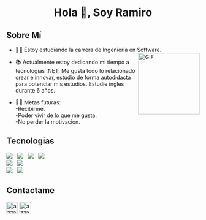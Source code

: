 <h1 align="center">Hola 👋, Soy <a>Ramiro</a></h1>

<h2>Sobre Mí</h2>
  
- 👨‍💻 Estoy estudiando la carrera de Ingeniería en Software.<img align="right" alt="GIF" height="160px" src="https://media.giphy.com/media/du3J3cXyzhj75IOgvA/giphy.gif" />
  
- 📚 Actualmente estoy dedicando mi tiempo a tecnologias .NET. Me gusta todo lo relacionado crear e innovar, estudio de forma autodidacta para potenciar mis estudios. Estudie ingles durante 6 años.
- 💪🏼 Metas futuras: <br>-Recibirme.<br>-Poder vivir de lo que me gusta.<br>-No perder la motivacion.

## Tecnologias

<div>
  <img src="https://img.shields.io/badge/HTML%20-%23F7DF1E.svg?&style=for-the-badge&color=E34F26" />&nbsp;&nbsp;
  <img src="https://img.shields.io/badge/css%20-%23F7DF1E.svg?&style=for-the-badge&color=5BA8EE" />&nbsp;&nbsp;
  <img src="https://img.shields.io/badge/Bootstrap%20-%23F7DF1E.svg?&style=for-the-badge&color=7044A3" />&nbsp;&nbsp;
  <img src="https://img.shields.io/badge/JavaScript%20-%23F7DF1E.svg?&style=for-the-badge&color=F7DF1E" />&nbsp;&nbsp;
</div>
<div>
  <img src="https://img.shields.io/badge/.net%20-%23F7DF1E.svg?&style=for-the-badge&color=470137" />&nbsp;&nbsp;
   <img src="https://img.shields.io/badge/Asp Net%20-%23F7DF1E.svg?&style=for-the-badge&color=4A154B" />&nbsp;&nbsp;
</div>
<div>
  <img src="https://img.shields.io/badge/sql server%20-%23F7DF1E.svg?&style=for-the-badge&color=6CC24A" />&nbsp;&nbsp;
  <img src="https://img.shields.io/badge/GIT%20-%23F7DF1E.svg?&style=for-the-badge&color=FF3E00" />&nbsp;&nbsp;
</div>

<h2>Contactame</h2>
<div>
  <a href="https://www.linkedin.com/in/ramiro-quinteros/" target="blank"><img align="center"
         src="https://img.shields.io/badge/linkedin-%231DA1F2.svg?style=for-the-badge&logo=linkedin&logoColor=white"
         alt="azzar" height="30"/></a>
 <a href="mailto:ramiroquinteros360@gmail.com" target="blank"><img align="center"
         src="https://img.shields.io/badge/gmail-EA4335.svg?style=for-the-badge&logo=gmail&logoColor=white"
         alt="azzar" height="30"/></a>
 </div>

